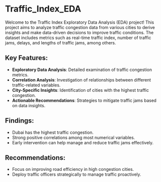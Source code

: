 # Traffic_Index_EDA

Welcome to the Traffic Index Exploratory Data Analysis (EDA) project! This project aims to analyze traffic congestion data from various cities to derive insights and make data-driven decisions to improve traffic conditions. The dataset includes metrics such as real-time traffic index, number of traffic jams, delays, and lengths of traffic jams, among others.

## Key Features:
- **Exploratory Data Analysis**: Detailed examination of traffic congestion metrics.
- **Correlation Analysis**: Investigation of relationships between different traffic-related variables.
- **City-Specific Insights**: Identification of cities with the highest traffic congestion.
- **Actionable Recommendations**: Strategies to mitigate traffic jams based on data insights.

## Findings:
- Dubai has the highest traffic congestion.
- Strong positive correlations among most numerical variables.
- Early intervention can help manage and reduce traffic jams effectively.

## Recommendations:
- Focus on improving road efficiency in high congestion cities.
- Deploy traffic officers strategically to manage traffic proactively.
